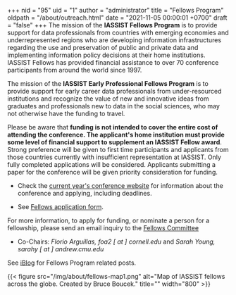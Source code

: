 +++
nid = "95"
uid = "1"
author = "administrator"
title = "Fellows Program"
oldpath = "/about/outreach.html"
date = "2021-11-05 00:00:01 +0700"
draft = "false"
+++
The mission of the **IASSIST Fellows Program** is to provide support for data professionals from countries with emerging economies and underrepresented regions who are developing information infrastructures regarding the use and preservation of public and private data and implementing information policy decisions at their home institutions. IASSIST Fellows has provided financial assistance to over 70 conference participants from around the world since 1997.

The mission of the **IASSIST Early Professional Fellows Program** is  to provide support for early career data professionals from under-resourced institutions and recognize the value of new and innovative ideas from graduates and professionals new to data in the social sciences, who may not otherwise have the funding to travel.

Please be aware that **funding is not intended to cover the entire cost of attending the conference. The applicant's home institution must provide some level of financial support to supplement an IASSIST Fellow award**.  Strong preference will be given to first time participants and applicants from those countries currently with insufficient representation at IASSIST. Only fully completed applications will be considered. Applicants submitting a paper for the conference will be given priority consideration for funding.

- Check the [current year's conference website](/conferences) for information about the conference and applying, including deadlines.

- See [Fellows application form](https://forms.gle/Up684P867QNjH98P7).

For more information, to apply for funding, or nominate a person for a
fellowship, please send an email inquiry to the [Fellows Committee](/about/committees-and-groups/#iassist-fellows)
- Co-Chairs: *Florio Arguillas, foa2 [ at ] cornell.edu* and *Sarah Young, sarahy [ at ] andrew.cmu.edu*

See [iBlog](/blog/) for Fellows Program related posts.

{{< figure src="/img/about/fellows-map1.png" alt="Map of IASSIST fellows across the globe. Created by Bruce Boucek." title="" width="800" >}} 

﻿

